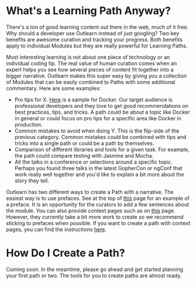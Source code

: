 <!--
{
"name": "paths",
"version" : "0.1",
"title" : "Creating Learning Paths",
"description" : "Learn what makes an effective learning path and how to create it on the Outlearn platform.",
"freshnessDate" : 2015-10-06,
"license" : "All Rights Reserved"
}
-->

<!-- @section -->

# What's a Learning Path Anyway?  

There's a ton of good learning content out there in the web, much of it free. Why should a developer use Outlearn instead of just googling? Two key benefits are awesome curation and tracking your progress. Both benefits apply to individual Modules but they are really powerful for Learning Paths.

Most interesting learning is not about one piece of technology or an individual coding tip. The real value of human curation comes when an expert helps you see how several pieces of content fit together into a bigger narrative. Outlearn makes this super easy by giving you a collection of Modules that can be easily combined to Paths with some additional commentary. Here are some examples:

* Pro tips for X. [Here](https://pilot.outlearn.com/learn/solosailor/docker-tips/) is a sample for Docker. Our target audience is professional developers and they love to get good recommendations on best practices, tips, and tricks. A path could be about a topic like Docker in general or could focus on pro tips for a specific area like Docker in production.
* Common mistakes to avoid when doing Y. This is the flip-side of the previous category. Common mistakes could be combined with tips and tricks into a single path or could be a path by themselves.
* Comparison of different libraries and tools for a given task. For example, the path could compare testing with Jasmine and Mocha.
* All the talks in a conference or selections around a specific topic. Perhaps you found three talks in the latest GopherCon or ngConf that work really well together and you'd like to explain a bit more about the story they tell.

Outlearn has two different ways to create a Path with a narrative. The easiest way is to use prefaces. See at the top of [this](https://pilot.outlearn.com/learn/solosailor/docker-tips/1) page for an example of a preface. It is an opportunity for the curators to add a few sentences about the module. You can also provide context pages such as on [this](https://pilot.outlearn.com/learn/solosailor/docker-tips/0) page. However, they currently take a bit more work to create so we recommend sticking to prefaces when possible. If you want to create a path with context pages, you can find the instructions [here](https://pilot.outlearn.com/learn/outlearn/outlearn-publishing).

<!-- @section -->

# How Do I Create a Path?

Coming soon. In the meantime, please go ahead and get started planning your first path or two. The tools for you to create paths are almost ready.
